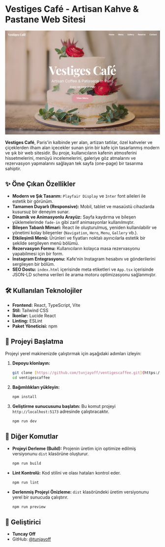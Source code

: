 # Vestiges Café - Artisan Kahve & Pastane Web Sitesi

![Vestiges Café Anasayfa](home.png)

**Vestiges Café**, Paris'in kalbinde yer alan, artizan tatlılar, özel kahveler ve çiçeklerden ilham alan içecekler sunan şirin bir kafe için tasarlanmış modern ve şık bir web sitesidir. Bu proje, kullanıcıların kafenin atmosferini hissetmelerini, menüyü incelemelerini, galeriye göz atmalarını ve rezervasyon yapmalarını sağlayan tek sayfa (one-page) bir tasarıma sahiptir.

## ✨ Öne Çıkan Özellikler

- **Modern ve Şık Tasarım:** `Playfair Display` ve `Inter` font aileleri ile estetik bir görünüm.
- **Tamamen Duyarlı (Responsive):** Mobil, tablet ve masaüstü cihazlarda kusursuz bir deneyim sunar.
- **Dinamik ve Animasyonlu Arayüz:** Sayfa kaydırma ve bileşen yüklemelerinde `fade-in` gibi zarif animasyonlar kullanılmıştır.
- **Bileşen Tabanlı Mimari:** React ile oluşturulmuş, yeniden kullanılabilir ve yönetimi kolay bileşenler (`Navigation`, `Hero`, `Menu`, `Gallery` vb.).
- **Etkileşimli Menü:** Ürünleri ve fiyatları noktalı ayırıcılarla estetik bir şekilde sergileyen menü bölümü.
- **Rezervasyon Formu:** Kullanıcıların kolayca masa rezervasyonu yapabilmesi için bir form.
- **Instagram Entegrasyonu:** Kafe'nin Instagram hesabını ve gönderilerini sergileyen bir bölüm.
- **SEO Dostu:** `index.html` içerisinde meta etiketleri ve `App.tsx` içerisinde JSON-LD schema verileri ile arama motoru optimizasyonu sağlanmıştır.

## 🛠️ Kullanılan Teknolojiler

- **Frontend:** React, TypeScript, Vite
- **Stil:** Tailwind CSS
- **İkonlar:** Lucide React
- **Linting:** ESLint
- **Paket Yöneticisi:** npm

## 🚀 Projeyi Başlatma

Projeyi yerel makinenizde çalıştırmak için aşağıdaki adımları izleyin:

1.  **Depoyu klonlayın:**
    ```bash
    git clone [https://github.com/tunjayoff/ventigescaffee.git](https://github.com/tunjayoff/ventigescaffee.git)
    cd ventigescaffee
    ```

2.  **Bağımlılıkları yükleyin:**
    ```bash
    npm install
    ```

3.  **Geliştirme sunucusunu başlatın:**
    Bu komut projeyi `http://localhost:5173` adresinde çalıştıracaktır.
    ```bash
    npm run dev
    ```

## 📜 Diğer Komutlar

-   **Projeyi Derleme (Build):**
    Projenin üretim için optimize edilmiş versiyonunu `dist` klasörüne oluşturur.
    ```bash
    npm run build
    ```

-   **Lint Kontrolü:**
    Kod stilini ve olası hataları kontrol eder.
    ```bash
    npm run lint
    ```

-   **Derlenmiş Projeyi Önizleme:**
    `dist` klasöründeki üretim versiyonunu yerel bir sunucuda çalıştırır.
    ```bash
    npm run preview
    ```


## 👤 Geliştirici

-   **Tuncay Off**
-   GitHub: [@tunjayoff](https://github.com/tunjayoff)
